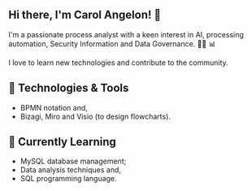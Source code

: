 ## Hi there, I'm Carol Angelon! 👋

I'm a passionate process analyst with a keen interest in AI, processing automation, Security Information and Data Governance. :man_technologist: :bar_chart: 

I love to learn new technologies and contribute to the community. 

## 🔧 Technologies & Tools

- BPMN notation and,
- Bizagi, Miro and Visio (to design flowcharts).

## 🌱 Currently Learning

- MySQL database management;
- Data analysis techniques and,
- SQL programming language.

